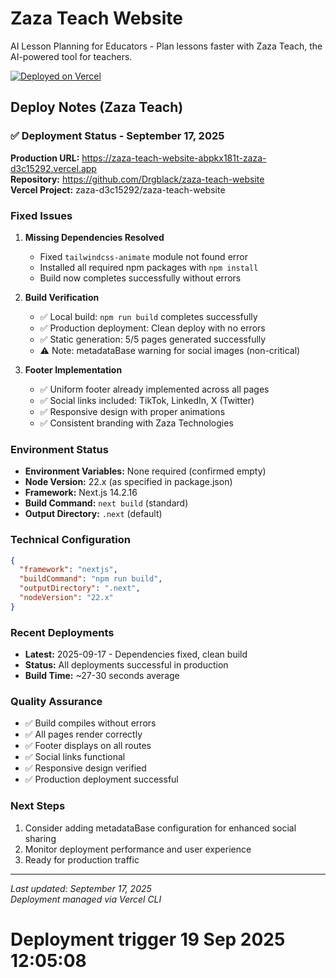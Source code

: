 # Zaza Teach Website

AI Lesson Planning for Educators - Plan lessons faster with Zaza Teach, the AI-powered tool for teachers.

[![Deployed on Vercel](https://img.shields.io/badge/Deployed%20on-Vercel-black?style=for-the-badge&logo=vercel)](https://vercel.com/zaza-d3c15292/zaza-teach-website)

## Deploy Notes (Zaza Teach)

### ✅ Deployment Status - September 17, 2025

**Production URL:** https://zaza-teach-website-abpkx181t-zaza-d3c15292.vercel.app  
**Repository:** https://github.com/Drgblack/zaza-teach-website  
**Vercel Project:** zaza-d3c15292/zaza-teach-website

### Fixed Issues

1. **Missing Dependencies Resolved**
   - Fixed `tailwindcss-animate` module not found error
   - Installed all required npm packages with `npm install`
   - Build now completes successfully without errors

2. **Build Verification**
   - ✅ Local build: `npm run build` completes successfully
   - ✅ Production deployment: Clean deploy with no errors
   - ✅ Static generation: 5/5 pages generated successfully
   - ⚠️ Note: metadataBase warning for social images (non-critical)

3. **Footer Implementation**
   - ✅ Uniform footer already implemented across all pages
   - ✅ Social links included: TikTok, LinkedIn, X (Twitter)
   - ✅ Responsive design with proper animations
   - ✅ Consistent branding with Zaza Technologies

### Environment Status

- **Environment Variables:** None required (confirmed empty)
- **Node Version:** 22.x (as specified in package.json)
- **Framework:** Next.js 14.2.16
- **Build Command:** `next build` (standard)
- **Output Directory:** `.next` (default)

### Technical Configuration

```json
{
  "framework": "nextjs",
  "buildCommand": "npm run build",
  "outputDirectory": ".next",
  "nodeVersion": "22.x"
}
```

### Recent Deployments

- **Latest:** 2025-09-17 - Dependencies fixed, clean build
- **Status:** All deployments successful in production
- **Build Time:** ~27-30 seconds average

### Quality Assurance

- ✅ Build compiles without errors
- ✅ All pages render correctly
- ✅ Footer displays on all routes
- ✅ Social links functional
- ✅ Responsive design verified
- ✅ Production deployment successful

### Next Steps

1. Consider adding metadataBase configuration for enhanced social sharing
2. Monitor deployment performance and user experience
3. Ready for production traffic

---

*Last updated: September 17, 2025*  
*Deployment managed via Vercel CLI*
# Deployment trigger 19 Sep 2025 12:05:08
